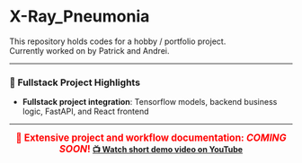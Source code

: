 # X-Ray_Pneumonia

This repository holds codes for a hobby / portfolio project.  
Currently worked on by Patrick and Andrei.

---

### 🧠 Fullstack Project Highlights

- **Fullstack project integration**: Tensorflow models, backend business logic, FastAPI, and React frontend

--- 

<p align="center">
  <strong><span style="color:red; font-size:1.2em;">🚀 Extensive project and workflow documentation: <em>COMING SOON</em>!</span></strong>
  <strong><a href="https://youtu.be/aaeOJk1loig">📺 Watch short demo video on YouTube</a></strong>
</p>
